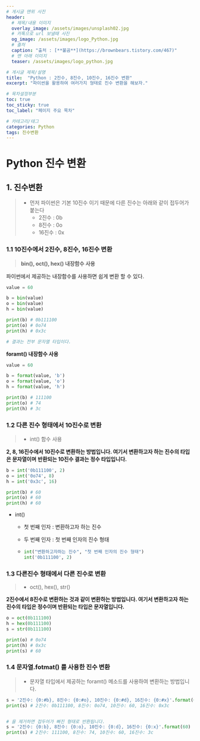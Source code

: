 ```yaml
---
# 게시글 맨위 사진
header:
  # 제목/내용 이미지
  overlay_image: /assets/images/unsplash02.jpg
  # 카톡으로 url 보낼때 사진
  og_image: /assets/images/logo_Python.jpg
  # 출처
  caption: "출처 : [**불곰**](https://brownbears.tistory.com/467)"
  # 맨 아래 이미지
  teaser: /assets/images/logo_python.jpg

# 게시글 제목/설명
title:  "Python : 2진수, 8진수, 10진수, 16진수 변환"
excerpt: "파이썬을 활용하여 여러가지 형태로 진수 변환을 해보자."

# 목차설정부분
toc: true
toc_sticky: true
toc_label: "페이지 주요 목차"

# 카테고리/태그
categories: Python
tags: 진수변환
---
```


# Python 진수 변환

## 1. 진수변환

> - 먼저 파이썬은 기본 10진수 이기 때문에 다른 진수는 아래와 같이 접두어가 붙는다
>   - 2진수 : 0b
>   - 8진수 : 0o
>   - 16진수 : 0x



### 1.1 10진수에서 2진수, 8진수, 16진수 변환

>  **bin(),   oct(),   hex()    내장함수 사용**

파이썬에서 제공하는 내장함수를 사용하면 쉽게 변환 할 수 있다.

```python
value = 60

b = bin(value)
o = bin(value)
h = bin(value)

print(b) # 0b111100
print(o) # 0o74
print(h) # 0x3c

# 결과는 전부 문자열 타입이다.
```



**foramt()   내장함수 사용**

```python
value = 60

b = format(value, 'b')
o = format(value, 'o')
h = format(value, 'h')

print(b) # 111100
print(o) # 74
print(h) # 3c
```



### 1.2 다른 진수 형태에서 10진수로 변환

> - int() 함수 사용

**2, 8, 16진수에서 10진수로 변환하는 방법입니다. 여기서 변환하고자 하는 진수의 타입은 문자열이며**
**반환되는 10진수 결과는 정수 타입입니다.**

```python
b = int('0b111100', 2)
o = int('0o74', 8)
h = int('0x3c', 16)

print(b) # 60
print(o) # 60
print(h) # 60
```

- int()

  - 첫 번째 인자 : 변환하고자 하는 진수

  - 두 번째 인자 : 첫 번째 인자의 진수 형태

  - ```python
    int("변환하고자하는 진수", "첫 번째 인자의 진수 형태")
    int('0b111100', 2)
    ```



### 1.3 다른진수 형태에서 다른 진수로 변환

> - oct(),   hex(),   str()

**2진수에서 8진수로 변환하는 것과 같이 변환하는 방법입니다. 여기서 변환하고자 하는 진수의 타입은 정수이며
반환되는 타입은 문자열입니다.**

```python
o = oct(0b111100)
h = hex(0b111100)
s = str(0b111100)

print(o) # 0o74
print(h) # 0x3c
print(s) # 60
```



### 1.4 문자열.fotmat() 를 사용한 진수 변환

> - 문자열 타입에서 제공하는 foramt() 메소드를 사용하여 변환하는 방법입니다.

```python
s = '2진수: {0:#b}, 8진수: {0:#o}, 10진수: {0:#d}, 16진수: {0:#x}'.format(60)
print(s) # 2진수: 0b111100, 8진수: 0o74, 10진수: 60, 16진수: 0x3c


# 을 제거하면 접두어가 빠진 형태로 반환됩니다.
s = '2진수: {0:b}, 8진수: {0:o}, 10진수: {0:d}, 16진수: {0:x}'.format(60)
print(s) # 2진수: 111100, 8진수: 74, 10진수: 60, 16진수: 3c
```

